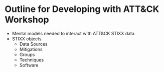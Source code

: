 # Outline for Developing with ATT&CK Workshop

* Mental models needed to interact with ATT&CK STIXX data
* STIXX objects
  * Data Sources
  * Mitigations
  * Groups
  * Techniques
  * Software
